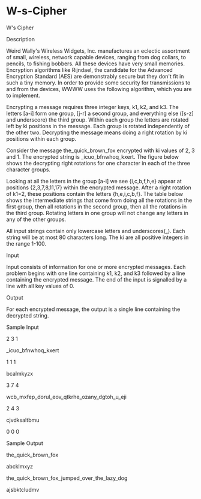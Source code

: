 # W-s-Cipher

W's Cipher

Description

Weird Wally's Wireless Widgets, Inc. manufactures an eclectic assortment of small, wireless, network capable devices, ranging from dog collars, to pencils, to fishing bobbers. All these devices have very small memories. Encryption algorithms like Rijndael, the candidate for the Advanced Encryption Standard (AES) are demonstrably secure but they don't fit in such a tiny memory. In order to provide some security for transmissions to and from the devices, WWWW uses the following algorithm, which you are to implement.

Encrypting a message requires three integer keys, k1, k2, and k3. The letters [a-i] form one group, [j-r] a second group, and everything else ([s-z] and underscore) the third group. Within each group the letters are rotated left by ki positions in the message. Each group is rotated independently of the other two. Decrypting the message means doing a right rotation by ki positions within each group.

Consider the message the_quick_brown_fox encrypted with ki values of 2, 3 and 1. The encrypted string is _icuo_bfnwhoq_kxert. The figure below shows the decrypting right rotations for one character in each of the three character groups.

Looking at all the letters in the group [a-i] we see {i,c,b,f,h,e} appear at positions {2,3,7,8,11,17} within the encrypted message. After a right rotation of k1=2, these positions contain the letters {h,e,i,c,b,f}. The table below shows the intermediate strings that come from doing all the rotations in the first group, then all rotations in the second group, then all the rotations in the third group. Rotating letters in one group will not change any letters in any of the other groups.

All input strings contain only lowercase letters and underscores(_). Each string will be at most 80 characters long. The ki are all positive integers in the range 1-100.

Input

Input consists of information for one or more encrypted messages. Each problem begins with one line containing k1, k2, and k3 followed by a line containing the encrypted message. The end of the input is signalled by a line with all key values of 0.

Output

For each encrypted message, the output is a single line containing the decrypted string.

Sample Input

2 3 1

_icuo_bfnwhoq_kxert

1 1 1

bcalmkyzx

3 7 4

wcb_mxfep_dorul_eov_qtkrhe_ozany_dgtoh_u_eji

2 4 3

cjvdksaltbmu

0 0 0

Sample Output

the_quick_brown_fox

abcklmxyz

the_quick_brown_fox_jumped_over_the_lazy_dog

ajsbktcludmv
